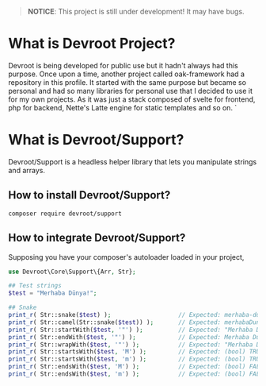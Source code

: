 > **NOTICE**: This project is still under development! It may have bugs.

# What is Devroot Project?

Devroot is being developed for public use but it hadn't always had this purpose. Once upon a time, another project called oak-framework had a repository in this profile. It started with the same purpose but became so personal and had so many libraries for personal use that I decided to use it for my own projects. As it was just a stack composed of svelte for frontend, php for backend, Nette's Latte engine for static templates and so on. `

# What is Devroot/Support?

Devroot/Support is a headless helper library that lets you manipulate strings and arrays.

## How to install Devroot/Support?

```
composer require devroot/support
```

## How to integrate Devroot/Support?

Supposing you have your composer's autoloader loaded in your project,

```php
use Devroot\Core\Support\{Arr, Str};

## Test strings
$test = "Merhaba Dünya!";

## Snake
print_r( Str::snake($test) );  					// Expected: merhaba-dunya
print_r( Str::camel(Str::snake($test)) );  		// Expected: merhabaDunya
print_r( Str::startWith($test, '"') );  		// Expected: "Merhaba Dünya!
print_r( Str::endWith($test, '"') );  			// Expected: Merhaba Dünya!"
print_r( Str::wrapWith($test, '"') );  			// Expected: "Merhaba Dünya!"
print_r( Str::startsWith($test, 'M') );  		// Expected: (bool) TRUE
print_r( Str::startsWith($test, 'm') );  		// Expected: (bool) TRUE
print_r( Str::endsWith($test, 'M') );  			// Expected: (bool) FALSE
print_r( Str::endsWith($test, 'm') );  			// Expected: (bool) FALSE
```
